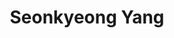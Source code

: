 ---
layout: none
title: Seonkyeong Yang
letters: M.S.
description: PhD Candidate
email: yang.se@ufl.edu
linkedin: https://www.linkedin.com/in/seonkyeong-yang/
img: assets/img/Seonkyeong.png
importance: 1
category: 
---